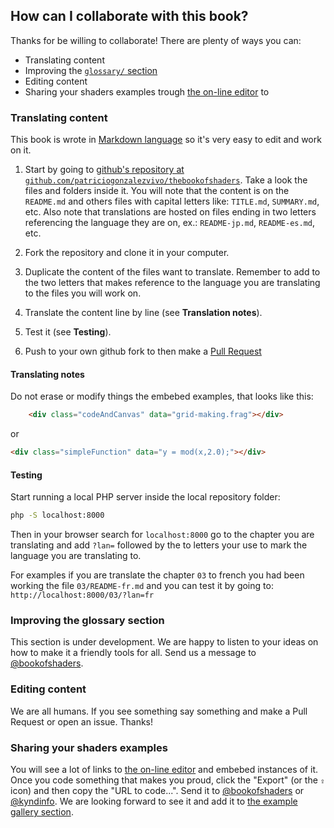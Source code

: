 ## How can I collaborate with this book?

Thanks for be willing to collaborate! There are plenty of ways you can:

- Translating content
- Improving the [```glossary/``` section](https://github.com/patriciogonzalezvivo/thebookofshaders/tree/master/glossary)
- Editing content
- Sharing your shaders examples trough [the on-line editor](http://editor.thebookofshaders.com/) to 

### Translating content

This book is wrote in [Markdown language](https://daringfireball.net/projects/markdown/syntax) so it's very easy to edit and work on it. 

1. Start by going to [github's repository at ```github.com/patriciogonzalezvivo/thebookofshaders```](https://github.com/patriciogonzalezvivo/thebookofshaders). Take a look the files and folders inside it. You will note that the content is on the ```README.md``` and others files with capital letters like: ```TITLE.md```, ```SUMMARY.md```, etc. Also note that translations are hosted on files ending in two letters referencing the language they are on, ex.: ```README-jp.md```, ```README-es.md```, etc.

2. Fork the repository and clone it in your computer.

3. Duplicate the content of the files want to translate. Remember to add to the two letters that makes reference to the language you are translating to the files you will work on. 

4. Translate the content line by line (see **Translation notes**).

5. Test it (see **Testing**).

6. Push to your own github fork to then make a [Pull Request](https://help.github.com/articles/using-pull-requests/)

#### Translating notes

Do not erase or modify things the embebed examples, that looks like this:

```html
    <div class="codeAndCanvas" data="grid-making.frag"></div>
```

or

```html
<div class="simpleFunction" data="y = mod(x,2.0);"></div>
```

#### Testing

Start running a local PHP server inside the local repository folder:

```bash
php -S localhost:8000
```

Then in your browser search for ```localhost:8000``` go to the chapter you are translating and add ```?lan=``` followed by the to letters your use to mark the language you are translating to. 

For examples if you are translate the chapter ```03``` to french you had been working the file ```03/README-fr.md``` and you can test it by going to: ```http://localhost:8000/03/?lan=fr```

### Improving the glossary section

This section is under development. We are happy to listen to your ideas on how to make it a friendly tools for all. Send us a message to [@bookofshaders](https://twitter.com/bookofshaders).

### Editing content

We are all humans. If you see something say something and make a Pull Request or open an issue. Thanks!

### Sharing your shaders examples

You will see a lot of links to [the on-line editor](http://editor.thebookofshaders.com/) and embebed instances of it.  
Once you code something that makes you proud, click the "Export" (or the ```⇪``` icon) and then copy the "URL to code...". Send it to [@bookofshaders](https://twitter.com/bookofshaders) or [@kyndinfo](https://twitter.com/kyndinfo). We are looking forward to see it and add it to [the example gallery section](https://thebookofshaders.com/examples/).

